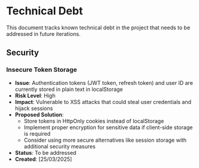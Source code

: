 # Technical Debt

This document tracks known technical debt in the project that needs to be addressed in future iterations.

## Security

### Insecure Token Storage

- **Issue**: Authentication tokens (JWT token, refresh token) and user ID are currently stored in plain text in localStorage
- **Risk Level**: High
- **Impact**: Vulnerable to XSS attacks that could steal user credentials and hijack sessions
- **Proposed Solution**:
  - Store tokens in HttpOnly cookies instead of localStorage
  - Implement proper encryption for sensitive data if client-side storage is required
  - Consider using more secure alternatives like session storage with additional security measures
- **Status**: To be addressed
- **Created**: [25/03/2025]
